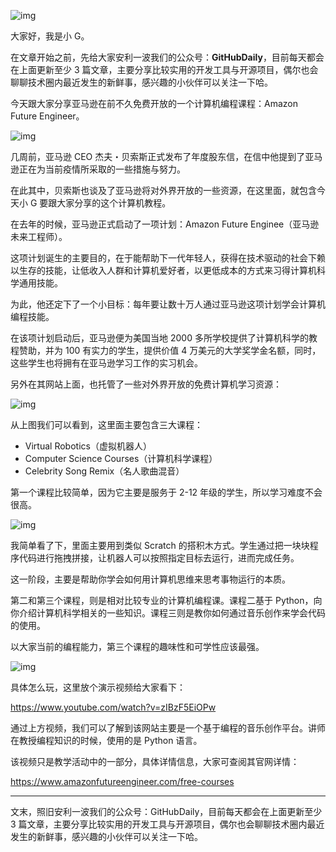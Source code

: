 ![img](https://mmbiz.qpic.cn/mmbiz_jpg/uDRkMWLia28ia65MWfGQuGdbKnHupciaRRIJw9tVQBekaFqoOpoX8SKPwKH4RIaEETDuOh2nGHqBfgbICsB7edFZA/640)

大家好，我是小 G。

在文章开始之前，先给大家安利一波我们的公众号：**GitHubDaily**，目前每天都会在上面更新至少 3 篇文章，主要分享比较实用的开发工具与开源项目，偶尔也会聊聊技术圈内最近发生的新鲜事，感兴趣的小伙伴可以关注一下哈。

今天跟大家分享亚马逊在前不久免费开放的一个计算机编程课程：Amazon Future Engineer。

![img](https://mmbiz.qpic.cn/mmbiz_png/uDRkMWLia28hfW1zkDpw70NSgpYjiaS5OBeSHJWlVGQLmZvDIaibJkglTQB6Mcwj5t8CjkO3oXmYLj2uJTiapPKFbA/640)

几周前，亚马逊 CEO 杰夫・贝索斯正式发布了年度股东信，在信中他提到了亚马逊正在为当前疫情所采取的一些措施与努力。

在此其中，贝索斯也谈及了亚马逊将对外界开放的一些资源，在这里面，就包含今天小 G 要跟大家分享的这个计算机教程。

在去年的时候，亚马逊正式启动了一项计划：Amazon Future Enginee（亚马逊未来工程师）。

这项计划诞生的主要目的，在于能帮助下一代年轻人，获得在技术驱动的社会下赖以生存的技能，让低收入人群和计算机爱好者，以更低成本的方式来习得计算机科学通用技能。

为此，他还定下了一个小目标：每年要让数十万人通过亚马逊这项计划学会计算机编程技能。

在该项计划启动后，亚马逊便为美国当地 2000 多所学校提供了计算机科学的教程赞助，并为 100 有实力的学生，提供价值 4 万美元的大学奖学金名额，同时，这些学生也将拥有在亚马逊学习工作的实习机会。

另外在其网站上面，也托管了一些对外界开放的免费计算机学习资源：

![img](https://mmbiz.qpic.cn/mmbiz_png/uDRkMWLia28hfW1zkDpw70NSgpYjiaS5OBhQkezILAZTUSKFGeWGUZH9uPXZ4aUftE8YXGAbJgicbyoibfaibV35NKg/640)

从上图我们可以看到，这里面主要包含三大课程：

- Virtual Robotics（虚拟机器人）
- Computer Science Courses（计算机科学课程）
- Celebrity Song Remix（名人歌曲混音）

第一个课程比较简单，因为它主要是服务于 2-12 年级的学生，所以学习难度不会很高。

![img](https://mmbiz.qpic.cn/mmbiz_png/uDRkMWLia28hfW1zkDpw70NSgpYjiaS5OBHgnSyOLphKIRlBhLEib7TAsoT2ccv0IkPnnLbZJ5EkTm1NJiazxmVDQA/640)

我简单看了下，里面主要用到类似 Scratch 的搭积木方式。学生通过把一块块程序代码进行拖拽拼接，让机器人可以按照指定目标去运行，进而完成任务。

这一阶段，主要是帮助你学会如何用计算机思维来思考事物运行的本质。

第二和第三个课程，则是相对比较专业的计算机编程课。课程二基于 Python，向你介绍计算机科学相关的一些知识。课程三则是教你如何通过音乐创作来学会代码的使用。

以大家当前的编程能力，第三个课程的趣味性和可学性应该最强。

![img](https://mmbiz.qpic.cn/mmbiz_png/uDRkMWLia28j1SPlN5fSL1W0gUvglMuN8BUkatYEic6icSNzq1PuXLoxJYqBd7ZqaLdeCw5V95skBPhlA6AGRo5zw/640)

具体怎么玩，这里放个演示视频给大家看下：

https://www.youtube.com/watch?v=zIBzF5EiOPw

通过上方视频，我们可以了解到该网站主要是一个基于编程的音乐创作平台。讲师在教授编程知识的时候，使用的是 Python 语言。

该视频只是教学活动中的一部分，具体详情信息，大家可查阅其官网详情：

https://www.amazonfutureengineer.com/free-courses

---

文末，照旧安利一波我们的公众号：GitHubDaily，目前每天都会在上面更新至少 3 篇文章，主要分享比较实用的开发工具与开源项目，偶尔也会聊聊技术圈内最近发生的新鲜事，感兴趣的小伙伴可以关注一下哈。
